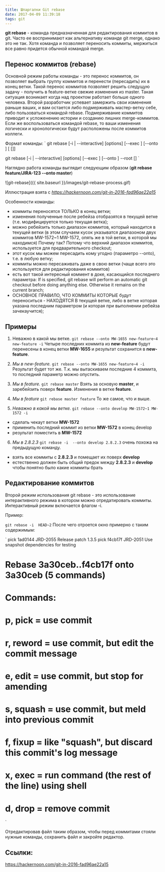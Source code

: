 ```yaml
---
title: Шпаргалки Git rebase
date: 2017-04-09 11:39:18
tags: git
---
```

**git rebase** - команда предназначенная для редактирования коммитов в git. Часто ее воспринимают как альтернативу команде git merge, однако это не так. Хотя команда и позволяет переносить коммиты, мержиться все равно придется обычной командой merge. 

## Перенос коммитов (rebase)
Основной режим работы команды - это перенос коммитов, он позволяет выбрать группу коммитов и перенести (пересадить) их в конец ветки. Такой перенос коммитов позволяет решить следущую задачу - получить в feature-ветке свежие изменения из master. Такая ситуация возникает когда над проектом работает больше одного человека. Второй разработчик успевает замержить свои изменения раньше ваших, и вам остается либо подмерживать мастер-ветку себе, либо пользоваться командой rebase. Подмерживание коммитов приводит к усложенению истории и созданию лишних merge-коммитов. Если же воспользоваться командой rebase, то ваши изменения логически и хронологически будут расположены после коммитов коллеги.


Формат команды:
`
git rebase [-i | --interactive] [options] [--exec <cmd>] [--onto <newbase>]	
    [<upstream> [<branch>]]

git rebase [-i | --interactive] [options] [--exec <cmd>] [--onto <newbase>]
	--root [<branch>]
`

Наглядно работа команды выглядит следующим образом (__git rebase feature/JIRA-123 --onto master__)

![git-rebase]({{ site.baseurl }}/images/git-rebase-process.gif)

Иллюстрация взята с _https://hackernoon.com/git-in-2016-fad96ae22a15_

Особенности команды: 

- коммиты переносятся ТОЛЬКО в конец ветки;
- изменения полученные после ребейза отобразятся в текущей ветке (т.е. модифицируется только текущая ветка);
- можно ребейзить только диапазон коммитов, который находится в текущей ветки (в этом случаем кусок указыватся диапазоном двух коммитов MW-1572~1 MW-1572, опять же в той ветки, в которой мы находимся) Почему так? Потому что верхний диапазон коммитов, используется для предварительного checkout;
- этот кусок мы можем пересадить кому угодно (параметро --onto), т.е. в любую ветку;
- коммиты можно пересаживать даже в свою ветки (чаще всего это используется для редактирования коммитов)
- есть вот такой интересный коммент в доке, касающийся последнего параметра: If <branch> is specified, git rebase will perform an automatic git checkout <branch> before doing anything else. Otherwise it remains on the current branch;
- ОСНОВНОЕ ПРАВИЛО, ЧТО КОММИТЫ КОТОРЫЕ будут переноситься - НАХОДЯТСЯ В текущей ветке, либо в ветке которая указана последним параметром (и которая при выполнении ребейза зачекаучится);



## Примеры

1. Неважно в какой мы ветке.
`
git rebase --onto MW-1655 new-feature~4 new-feature -i
`
     Четыре последних коммита из **new-feature** будут перенесены в конец ветки **MW-1655** и результат сохранится в **new-feature**.

2. _Мы в new-feature._
`
 git rebase --onto MW-1655 new-feature~4 -i
`
     Результат будет тот же. Т.к. мы вытаскиваем последние 4 коммита, то последний параметр можно опустить.

3. _Мы в feature._
`git rebase master`
     Взять за основую **master**, и заребейзить поверх **feature**. Изменения в ветке **feature**.

4. _Мы в feature_
`
git rebase master feature
`
     То же самое, что и выше.

5. _Неважно в какой мы ветке._
`
git rebase --onto develop MW-1572~1 MW-1572 -i
`
- сделать чекаут ветки **MW-1572**
- применить последний коммит из ветки **MW-1572** в конец develop
- результат поместить в **MW-1572**

6. _Мы в 2.8.2.3_
`
git rebase -i  --onto develop 2.8.2.3
`
     очень похожа на предыдущую команду.

- взять все коммиты с **2.8.2.3** и помещает их поверх **develop**
- естественно должен быть общий предок между **2.8.2.3** и **develop** чтобы понятно было какие коммиты брать

## Редактирование коммитов
Второй режим использования git rebase - это использование интерактивного режима в котором можно отредатировать коммиты.
Интерактивный режим включается флагом -i. 

Пример:

`
git rebase -i  HEAD~2
`
После чего отроется окно примерно с таким содержимым:

`
pick 1ad0144 JRD-2055 Release patch 1.3.5
pick f4cb17f JRD-2051 Use snapshot dependencies for testing

# Rebase 3a30ceb..f4cb17f onto 3a30ceb (5 commands)
#
# Commands:
# p, pick = use commit
# r, reword = use commit, but edit the commit message
# e, edit = use commit, but stop for amending
# s, squash = use commit, but meld into previous commit
# f, fixup = like "squash", but discard this commit's log message
# x, exec = run command (the rest of the line) using shell
# d, drop = remove commit
`

Отредактировав файл таким образом, чтобы перед коммитами стояли нужные команды, сохранить файл и закройте редактор. 


## Ссылки:
https://hackernoon.com/git-in-2016-fad96ae22a15
